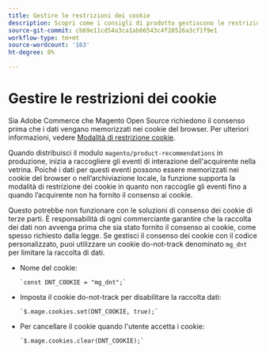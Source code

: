 ```yaml
---
title: Gestire le restrizioni dei cookie
description: Scopri come i consigli di prodotto gestiscono le restrizioni dei cookie.
source-git-commit: cb69e11cd54a3ca1ab66543c4f28526a3cf1f9e1
workflow-type: tm+mt
source-wordcount: '163'
ht-degree: 0%

---
```


# Gestire le restrizioni dei cookie

Sia Adobe Commerce che Magento Open Source richiedono il consenso prima che i dati vengano memorizzati nei cookie del browser. Per ulteriori informazioni, vedere [Modalità di restrizione cookie](https://experienceleague.adobe.com/docs/commerce-admin/start/compliance/privacy/compliance-cookie-law.html).

Quando distribuisci il modulo `magento/product-recommendations` in produzione, inizia a raccogliere gli eventi di interazione dell&#39;acquirente nella vetrina. Poiché i dati per questi eventi possono essere memorizzati nei cookie del browser o nell’archiviazione locale, la funzione supporta la modalità di restrizione dei cookie in quanto non raccoglie gli eventi fino a quando l’acquirente non ha fornito il consenso ai cookie.

Questo potrebbe non funzionare con le soluzioni di consenso dei cookie di terze parti. È responsabilità di ogni commerciante garantire che la raccolta dei dati non avvenga prima che sia stato fornito il consenso ai cookie, come spesso richiesto dalla legge. Se gestisci il consenso dei cookie con il codice personalizzato, puoi utilizzare un cookie do-not-track denominato `mg_dnt` per limitare la raccolta di dati.

- Nome del cookie:

  ```text
  `const DNT_COOKIE = "mg_dnt";`
  ```

- Imposta il cookie do-not-track per disabilitare la raccolta dati:

  ```text
  `$.mage.cookies.set(DNT_COOKIE, true);`
  ```

- Per cancellare il cookie quando l&#39;utente accetta i cookie:

  ```text
  `$.mage.cookies.clear(DNT_COOKIE);`
  ```
